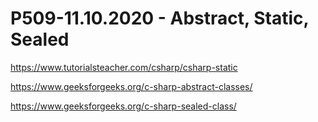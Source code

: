 # P509-11.10.2020 - Abstract, Static, Sealed

https://www.tutorialsteacher.com/csharp/csharp-static

https://www.geeksforgeeks.org/c-sharp-abstract-classes/

https://www.geeksforgeeks.org/c-sharp-sealed-class/
